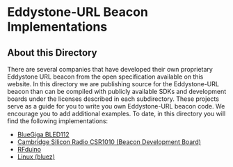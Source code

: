 # Eddystone-URL Beacon Implementations

## About this Directory

There are several companies that have developed their own proprietary Eddystone URL beacon from the open 
specification available on this website. In this directory we are publishing source for the
Eddystone-URL beacon than can be compiled with publicly available SDKs and development boards
under the licenses described in each subdirectory. These projects serve as a guide for you to
write you own Eddystone-URL beacon code. We encourage you to add additional examples.
To date, in this directory you will find the following implementations:

* [BlueGiga BLED112](BlueGiga-BLED112)
* [Cambridge Silicon Radio CSR1010 (Beacon Development Board)](CSR-1010)
* [RFduino](RFduino)
* [Linux (bluez)](linux-url-advertiser)
